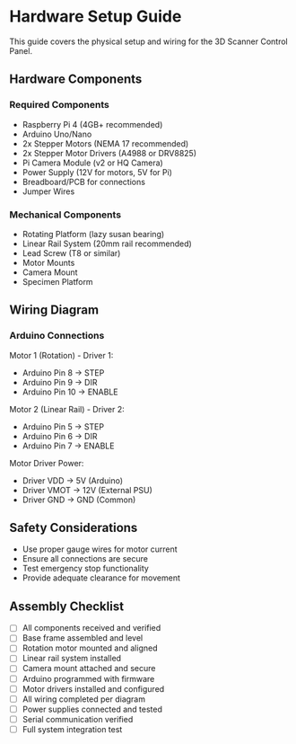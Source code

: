 # Hardware Setup Guide

This guide covers the physical setup and wiring for the 3D Scanner Control Panel.

## Hardware Components

### Required Components
- Raspberry Pi 4 (4GB+ recommended)
- Arduino Uno/Nano
- 2x Stepper Motors (NEMA 17 recommended)
- 2x Stepper Motor Drivers (A4988 or DRV8825)
- Pi Camera Module (v2 or HQ Camera)
- Power Supply (12V for motors, 5V for Pi)
- Breadboard/PCB for connections
- Jumper Wires

### Mechanical Components
- Rotating Platform (lazy susan bearing)
- Linear Rail System (20mm rail recommended)
- Lead Screw (T8 or similar)
- Motor Mounts
- Camera Mount
- Specimen Platform

## Wiring Diagram

### Arduino Connections

Motor 1 (Rotation) - Driver 1:
- Arduino Pin 8 -> STEP
- Arduino Pin 9 -> DIR
- Arduino Pin 10 -> ENABLE

Motor 2 (Linear Rail) - Driver 2:
- Arduino Pin 5 -> STEP
- Arduino Pin 6 -> DIR
- Arduino Pin 7 -> ENABLE

Motor Driver Power:
- Driver VDD -> 5V (Arduino)
- Driver VMOT -> 12V (External PSU)
- Driver GND -> GND (Common)

## Safety Considerations

- Use proper gauge wires for motor current
- Ensure all connections are secure
- Test emergency stop functionality
- Provide adequate clearance for movement

## Assembly Checklist

- [ ] All components received and verified
- [ ] Base frame assembled and level
- [ ] Rotation motor mounted and aligned
- [ ] Linear rail system installed
- [ ] Camera mount attached and secure
- [ ] Arduino programmed with firmware
- [ ] Motor drivers installed and configured
- [ ] All wiring completed per diagram
- [ ] Power supplies connected and tested
- [ ] Serial communication verified
- [ ] Full system integration test
